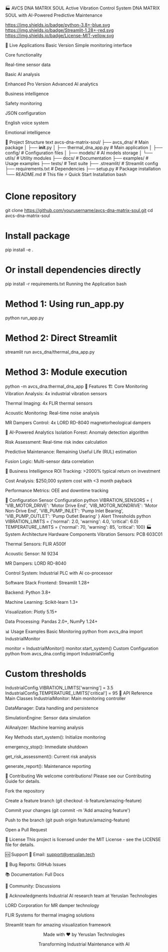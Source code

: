 🏭 AVCS DNA MATRIX SOUL
Active Vibration Control System DNA MATRIX SOUL with AI-Powered Predictive Maintenance

https://img.shields.io/badge/python-3.8+-blue.svg
https://img.shields.io/badge/Streamlit-1.28+-red.svg
https://img.shields.io/badge/License-MIT-yellow.svg

🚀 Live Applications
Basic Version
Simple monitoring interface

Core functionality

Real-time sensor data

Basic AI analysis

Enhanced Pro Version
Advanced AI analytics

Business intelligence

Safety monitoring

JSON configuration

English voice system

Emotional intelligence

📁 Project Structure
text
avcs-dna-matrix-soul/
├── avcs_dna/                    # Main package
│   ├── __init__.py
│   ├── thermal_dna_app.py       # Main application
│   ├── config/                  # Configuration files
│   ├── models/                  # AI models storage
│   └── utils/                   # Utility modules
├── docs/                        # Documentation
├── examples/                    # Usage examples
├── tests/                       # Test suite
├── .streamlit/                  # Streamlit config
├── requirements.txt             # Dependencies
├── setup.py                    # Package installation
└── README.md                   # This file
⚡ Quick Start
Installation
bash
# Clone repository
git clone https://github.com/yourusername/avcs-dna-matrix-soul.git
cd avcs-dna-matrix-soul

# Install package
pip install -e .

# Or install dependencies directly
pip install -r requirements.txt
Running the Application
bash
# Method 1: Using run_app.py
python run_app.py

# Method 2: Direct Streamlit
streamlit run avcs_dna/thermal_dna_app.py

# Method 3: Module execution
python -m avcs_dna.thermal_dna_app
🎯 Features
🏗️ Core Monitoring
Vibration Analysis: 4x industrial vibration sensors

Thermal Imaging: 4x FLIR thermal sensors

Acoustic Monitoring: Real-time noise analysis

MR Dampers Control: 4x LORD RD-8040 magnetorheological dampers

🤖 AI-Powered Analytics
Isolation Forest: Anomaly detection algorithm

Risk Assessment: Real-time risk index calculation

Predictive Maintenance: Remaining Useful Life (RUL) estimation

Fusion Logic: Multi-sensor data correlation

💼 Business Intelligence
ROI Tracking: >2000% typical return on investment

Cost Analysis: $250,000 system cost with <3 month payback

Performance Metrics: OEE and downtime tracking

🔧 Configuration
Sensor Configuration
python
VIBRATION_SENSORS = {
    'VIB_MOTOR_DRIVE': 'Motor Drive End',
    'VIB_MOTOR_NONDRIVE': 'Motor Non-Drive End',
    'VIB_PUMP_INLET': 'Pump Inlet Bearing', 
    'VIB_PUMP_OUTLET': 'Pump Outlet Bearing'
}
Alert Thresholds
python
VIBRATION_LIMITS = {'normal': 2.0, 'warning': 4.0, 'critical': 6.0}
TEMPERATURE_LIMITS = {'normal': 70, 'warning': 85, 'critical': 100}
🏭 System Architecture
Hardware Components
Vibration Sensors: PCB 603C01

Thermal Sensors: FLIR A500f

Acoustic Sensor: NI 9234

MR Dampers: LORD RD-8040

Control System: Industrial PLC with AI co-processor

Software Stack
Frontend: Streamlit 1.28+

Backend: Python 3.8+

Machine Learning: Scikit-learn 1.3+

Visualization: Plotly 5.15+

Data Processing: Pandas 2.0+, NumPy 1.24+

📊 Usage Examples
Basic Monitoring
python
from avcs_dna import IndustrialMonitor

monitor = IndustrialMonitor()
monitor.start_system()
Custom Configuration
python
from avcs_dna.config import IndustrialConfig

# Custom thresholds
IndustrialConfig.VIBRATION_LIMITS['warning'] = 3.5
IndustrialConfig.TEMPERATURE_LIMITS['critical'] = 95
🔬 API Reference
Main Classes
IndustrialMonitor: Main monitoring controller

DataManager: Data handling and persistence

SimulationEngine: Sensor data simulation

AIAnalyzer: Machine learning analysis

Key Methods
start_system(): Initialize monitoring

emergency_stop(): Immediate shutdown

get_risk_assessment(): Current risk analysis

generate_report(): Maintenance reporting

🤝 Contributing
We welcome contributions! Please see our Contributing Guide for details.

Fork the repository

Create a feature branch (git checkout -b feature/amazing-feature)

Commit your changes (git commit -m 'Add amazing feature')

Push to the branch (git push origin feature/amazing-feature)

Open a Pull Request

📄 License
This project is licensed under the MIT License - see the LICENSE file for details.

🆘 Support
📧 Email: support@yeruslan.tech

🐛 Bug Reports: GitHub Issues

📚 Documentation: Full Docs

💬 Community: Discussions

🙏 Acknowledgments
Industrial AI research team at Yeruslan Technologies

LORD Corporation for MR damper technology

FLIR Systems for thermal imaging solutions

Streamlit team for amazing visualization framework

<div align="center">
Made with ❤️ by Yeruslan Technologies

Transforming Industrial Maintenance with AI

</div>
